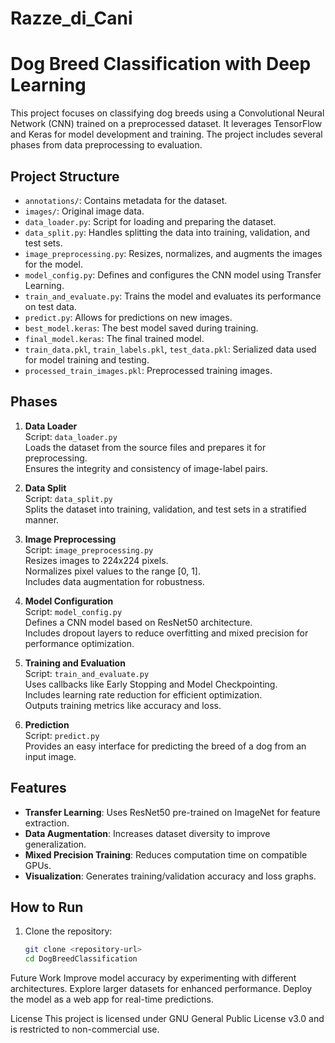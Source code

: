 # Razze_di_Cani
# Dog Breed Classification with Deep Learning

This project focuses on classifying dog breeds using a Convolutional Neural Network (CNN) trained on a preprocessed dataset. It leverages TensorFlow and Keras for model development and training. The project includes several phases from data preprocessing to evaluation.

## Project Structure

- `annotations/`: Contains metadata for the dataset.  
- `images/`: Original image data.  
- `data_loader.py`: Script for loading and preparing the dataset.  
- `data_split.py`: Handles splitting the data into training, validation, and test sets.  
- `image_preprocessing.py`: Resizes, normalizes, and augments the images for the model.  
- `model_config.py`: Defines and configures the CNN model using Transfer Learning.  
- `train_and_evaluate.py`: Trains the model and evaluates its performance on test data.  
- `predict.py`: Allows for predictions on new images.  
- `best_model.keras`: The best model saved during training.  
- `final_model.keras`: The final trained model.  
- `train_data.pkl`, `train_labels.pkl`, `test_data.pkl`: Serialized data used for model training and testing.  
- `processed_train_images.pkl`: Preprocessed training images.  

## Phases

1. **Data Loader**  
   Script: `data_loader.py`  
   Loads the dataset from the source files and prepares it for preprocessing.  
   Ensures the integrity and consistency of image-label pairs.  

2. **Data Split**  
   Script: `data_split.py`  
   Splits the dataset into training, validation, and test sets in a stratified manner.  

3. **Image Preprocessing**  
   Script: `image_preprocessing.py`  
   Resizes images to 224x224 pixels.  
   Normalizes pixel values to the range [0, 1].  
   Includes data augmentation for robustness.  

4. **Model Configuration**  
   Script: `model_config.py`  
   Defines a CNN model based on ResNet50 architecture.  
   Includes dropout layers to reduce overfitting and mixed precision for performance optimization.  

5. **Training and Evaluation**  
   Script: `train_and_evaluate.py`  
   Uses callbacks like Early Stopping and Model Checkpointing.  
   Includes learning rate reduction for efficient optimization.  
   Outputs training metrics like accuracy and loss.  

6. **Prediction**  
   Script: `predict.py`  
   Provides an easy interface for predicting the breed of a dog from an input image.  

## Features

- **Transfer Learning**: Uses ResNet50 pre-trained on ImageNet for feature extraction.  
- **Data Augmentation**: Increases dataset diversity to improve generalization.  
- **Mixed Precision Training**: Reduces computation time on compatible GPUs.  
- **Visualization**: Generates training/validation accuracy and loss graphs.  

## How to Run

1. Clone the repository:  
   ```bash
   git clone <repository-url>
   cd DogBreedClassification


Future Work
Improve model accuracy by experimenting with different architectures.
Explore larger datasets for enhanced performance.
Deploy the model as a web app for real-time predictions.

License
This project is licensed under GNU General Public License v3.0 and is restricted to non-commercial use.
